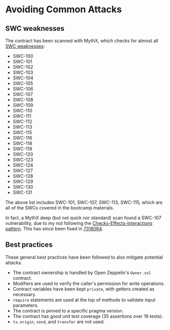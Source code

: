 # Avoiding Common Attacks

## SWC weaknesses

The contract has been scanned with MythX, which checks for almost all [SWC weaknesses](https://mythx.io/detectors/):

* SWC-100
* SWC-101
* SWC-102
* SWC-103
* SWC-104
* SWC-105
* SWC-106
* SWC-107
* SWC-108
* SWC-109
* SWC-110
* SWC-111
* SWC-112
* SWC-113
* SWC-115
* SWC-116
* SWC-118
* SWC-119
* SWC-120
* SWC-123
* SWC-124
* SWC-127
* SWC-128
* SWC-129
* SWC-130
* SWC-131

The above list includes SWC-101, SWC-107, SWC-113, SWC-115, which are all of the SWCs covered in the bootcamp materials.

In fact, a MythX deep (but not quick nor standard) scan found a SWC-107 vulnerability, due to my not following the [Checks-Effects-Interactions pattern](https://docs.soliditylang.org/en/latest/security-considerations.html#use-the-checks-effects-interactions-pattern). This has since been fixed in [7318064](https://github.com/kwight/blockchain-developer-bootcamp-final-project/commit/731806457f57aecf9a1700ce779cfdbffda02dbd).

## Best practices

These general best practices have been followed to also mitigate potential attacks.

* The contract ownership is handled by Open Zeppelin's `Owner.sol` contract.
* Modifiers are used to verify the caller's permission for write operations.
* Contract variables have been kept `private`, with getters created as necessary.
* `require` statements are used at the top of methods to validate input parameters.
* The contract is pinned to a specific pragma version.
* The contract has good unit test coverage (35 assertions over 16 tests).
* `tx.origin`, `send`, and `transfer` are not used.